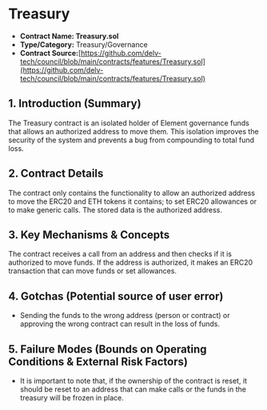 # Treasury

* **Contract Name: Treasury.sol**
* **Type/Category:** Treasury/Governance
* **Contract Source:**[https://github.com/delv-tech/council/blob/main/contracts/features/Treasury.sol](https://github.com/delv-tech/council/blob/main/contracts/features/Treasury.sol)

## **1. Introduction (Summary)**

The Treasury contract is an isolated holder of Element governance funds that allows an authorized address to move them. This isolation improves the security of the system and prevents a bug from compounding to total fund loss.

## **2. Contract Details**

The contract only contains the functionality to allow an authorized address to move the ERC20 and ETH tokens it contains; to set ERC20 allowances or to make generic calls. The stored data is the authorized address.

## **3. Key Mechanisms & Concepts**

The contract receives a call from an address and then checks if it is authorized to move funds. If the address is authorized, it makes an ERC20 transaction that can move funds or set allowances.

## **4. Gotchas (Potential source of user error)**

* Sending the funds to the wrong address (person or contract) or approving the wrong contract can result in the loss of funds.

## **5. Failure Modes (Bounds on Operating Conditions & External Risk Factors)**

* It is important to note that, if the ownership of the contract is reset, it should be reset to an address that can make calls or the funds in the treasury will be frozen in place.
